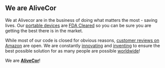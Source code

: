 ## We are AliveCor

We at Alivecor are in the business of doing what matters the most - saving lives. Our [portable devices](https://alivecor.com/products) are [FDA Cleared](https://alivecor.com/press/press_release/alivecor-launches-kardia-12l-a-first-of-its-kind-ai-powered-12-lead-ecg-system)
so you can be sure you are getting the best there is in the market.

While most of our code is closed for obvious reasons, [customer reviews on Amazon](https://www.amazon.com/KardiaMobile-Personal-Device-Heart-Monitor/dp/B07RQW6SD5) are open.
We are constantly [innovating](https://alivecor.com/products/kardia12l) and [inventing](https://alivecor.com/research) to ensure the best possible solution for as many people are possible [worldwide](https://kardia.com/international)!

We are **[AliveCor](https://alivecor.com/)**!
